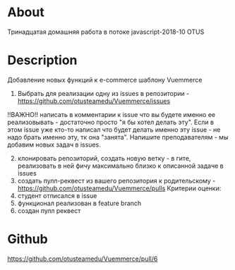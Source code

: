 # About
Тринадцатая домашняя работа в потоке javascript-2018-10 OTUS

# Description
Добавление новых функций к e-commerce шаблону Vuemmerce
1) Выбрать для реализации одну из issues в репозитории - https://github.com/otusteamedu/Vuemmerce/issues

!!ВАЖНО!! написать в комментарии к issue что вы будете именно ее реализовывать - достаточно просто "я бы хотел делать эту".
Если в этом issue уже кто-то написал что будет делать именно эту issue - не надо брать именно этy, тк она "занята". 
Напишите преподавателям - мы добавим новых задач в issues.

2) клонировать репозиторий, создать новую ветку - в гите, реализовать в ней фичу максимально близко к описанной задаче в issues
3) создать пулл-реквест из вашего репозитория к родительскому - https://github.com/otusteamedu/Vuemmerce/pulls
Критерии оценки: 
1) студент отписался в issue
2) функционал реализован в feature branch
3) создан пулл реквест

# Github
https://github.com/otusteamedu/Vuemmerce/pull/6